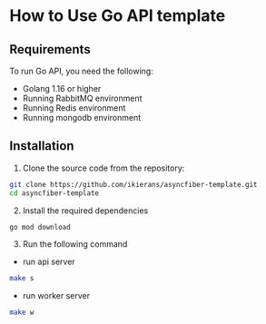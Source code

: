 # How to Use Go API template


## Requirements

To run Go API, you need the following:

- Golang 1.16 or higher
- Running RabbitMQ environment
- Running Redis environment
- Running mongodb environment

## Installation

1. Clone the source code from the repository:

```bash
git clone https://github.com/ikierans/asyncfiber-template.git
cd asyncfiber-template
```

2. Install the required dependencies
```bash
go mod download
```

3. Run the following command
- run api server
```bash
make s
```
- run worker server
```bash
make w
```